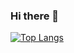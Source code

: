 ### Hi there 🤠

[![Top Langs](https://github-readme-stats.vercel.app/api/top-langs/?username=aegiru&theme=tokyonight)](https://github.com/anuraghazra/github-readme-stats)

<!--
**aegiru/aegiru** is a ✨ _special_ ✨ repository because its `README.md` (this file) appears on your GitHub profile.

Here are some ideas to get you started:

- 🔭 I’m currently working on ...
- 🌱 I’m currently learning ...
- 👯 I’m looking to collaborate on ...
- 🤔 I’m looking for help with ...
- 💬 Ask me about ...
- 📫 How to reach me: ...
- 😄 Pronouns: ...
- ⚡ Fun fact: ...
-->
